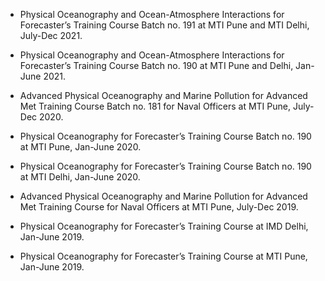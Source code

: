 
- Physical Oceanography and Ocean-Atmosphere Interactions for Forecaster’s Training Course Batch no. 191 at MTI Pune and MTI Delhi, July-Dec 2021.

- Physical Oceanography and Ocean-Atmosphere Interactions for Forecaster’s Training Course Batch no. 190 at MTI Pune and Delhi, Jan-June 2021.

- Advanced Physical Oceanography and Marine Pollution for Advanced Met Training Course Batch no. 181 for Naval Officers at MTI Pune, July-Dec 2020.

- Physical Oceanography for Forecaster’s Training Course Batch no. 190 at MTI Pune, Jan-June 2020.

- Physical Oceanography for Forecaster’s Training Course Batch no. 190 at MTI Delhi, Jan-June 2020.

- Advanced Physical Oceanography and Marine Pollution for Advanced Met Training Course for Naval Officers at MTI Pune, July-Dec 2019.

- Physical Oceanography for Forecaster’s Training Course at IMD Delhi, Jan-June 2019.

- Physical Oceanography for Forecaster’s Training Course at MTI Pune, Jan-June 2019.
